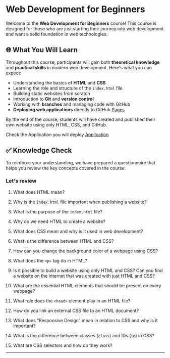 # Web Development for Beginners

Welcome to the **Web Development for Beginners** course! This course is designed for those who are just starting their journey into web development and want a solid foundation in web technologies.

## 🌐 What You Will Learn

Throughout this course, participants will gain both **theoretical knowledge** and **practical skills** in modern web development. Here's what you can expect:

- Understanding the basics of **HTML** and **CSS**  
- Learning the role and structure of the `index.html` file  
- Building static websites from scratch  
- Introduction to **Git** and **version control**  
- Working with **branches** and managing code with GitHub  
- **Deploying web applications** directly to GitHub [Pages](https://pages.github.com/)  

By the end of the course, students will have created and published their own website using only HTML, CSS, and GitHub.

Check the Application you will deploy
[Application](https://frotalucas.github.io/webdevelopment-introduction/)

## ✅ Knowledge Check

To reinforce your understanding, we have prepared a questionnaire that helps you review the key concepts covered in the course:

### Let's review

1. What does HTML mean?

2. Why is the `index.html` file important when publishing a website?

3. What is the purpose of the `index.html` file?

4. Why do we need HTML to create a website?

5. What does CSS mean and why is it used in web development?

6. What is the difference between HTML and CSS?

7. How can you change the background color of a webpage using CSS?

8. What does the `<p>` tag do in HTML?

9. Is it possible to build a website using only HTML and CSS? Can you find a website on the internet that was created with just HTML and CSS?

10. What are the essential HTML elements that should be present on every webpage?

11. What role does the `<head>` element play in an HTML file?

12. How do you link an external CSS file to an HTML document?

13. What does “Responsive Design” mean in relation to CSS and why is it important?

14. What is the difference between classes (`class`) and IDs (`id`) in CSS?

15. What are CSS selectors and how do they work?

---


